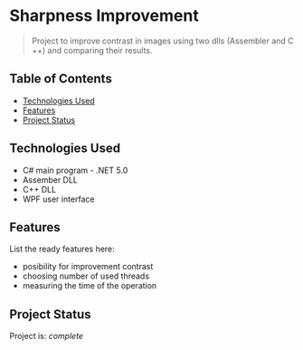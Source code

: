 # Sharpness Improvement
> Project to improve contrast in images using two dlls (Assembler and C ++) and comparing their results.

## Table of Contents
* [Technologies Used](#technologies-used)
* [Features](#features)
* [Project Status](#project-status)

## Technologies Used
- C# main program - .NET 5.0
- Assember DLL
- C++ DLL
- WPF user interface


## Features
List the ready features here:
- posibility for improvement contrast
- choosing number of used threads
- measuring the time of the operation

## Project Status
Project is:  _complete_
